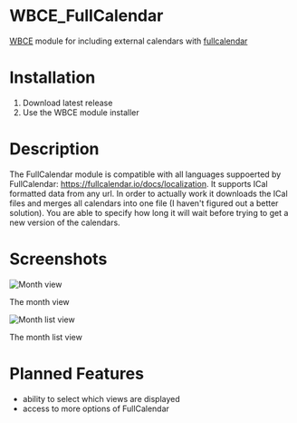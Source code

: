 # WBCE_FullCalendar
[WBCE](https://wbce.org) module for including external calendars with [fullcalendar](https://fullcalendar.io)
# Installation
1. Download latest release
2. Use the WBCE module installer
# Description
The FullCalendar module is compatible with all languages suppoerted by FullCalendar: https://fullcalendar.io/docs/localization.
It supports ICal formatted data from any url.
In order to actually work it downloads the ICal files and merges all calendars into one file (I haven't figured out a better solution).
You are able to specify how long it will wait before trying to get a new version of the calendars.
# Screenshots
![Month view](https://imgur.com/qbNmaSH.png)

The month view

![Month list view](https://imgur.com/uRXxm48.png)

The month list view

# Planned Features
- ability to select which views are displayed
- access to more options of FullCalendar
